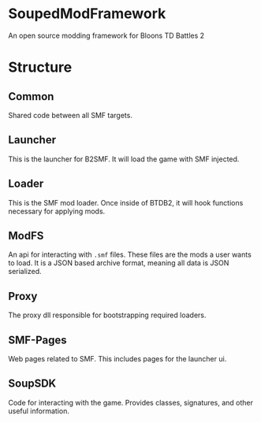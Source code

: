 # SoupedModFramework
An open source modding framework for Bloons TD Battles 2


# Structure
## Common
Shared code between all SMF targets.

## Launcher
This is the launcher for B2SMF. It will load the game with SMF injected.

## Loader
This is the SMF mod loader. Once inside of BTDB2, it will hook functions necessary for applying mods.

## ModFS
An api for interacting with `.smf` files. These files are the mods a user wants to load. It is a JSON based archive format, meaning all data is JSON serialized.

## Proxy
The proxy dll responsible for bootstrapping required loaders.

## SMF-Pages
Web pages related to SMF. This includes pages for the launcher ui.

## SoupSDK
Code for interacting with the game. Provides classes, signatures, and other useful information.
